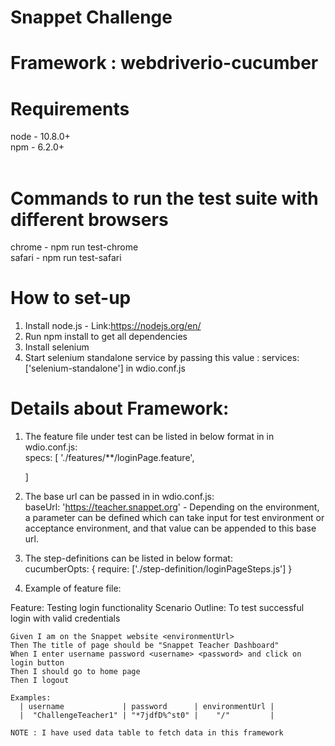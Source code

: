 # Snappet Challenge

# Framework : webdriverio-cucumber

# Requirements
node - 10.8.0+ <br/>
npm - 6.2.0+ <br/>
<br/>  

# Commands to run the test suite with different browsers
chrome - npm run test-chrome <br/>
safari - npm run test-safari  <br/>

# How to set-up
1. Install node.js - Link:https://nodejs.org/en/
2. Run npm install to get all dependencies
3. Install selenium 
4. Start selenium standalone service by passing this value : services: ['selenium-standalone'] in wdio.conf.js

# Details about Framework:
1. The feature file under test can be listed in below format in in wdio.conf.js: <br />
specs: [
        './features/**/loginPage.feature',
        
    ]
    
 2. The base url can be passed in in wdio.conf.js: <br />
 baseUrl: 'https://teacher.snappet.org' - Depending on the environment, a parameter can be defined which can take input for test environment or acceptance environment, and that value can be appended to this base url.
 
 3. The step-definitions can be listed in below format: <br />
 cucumberOpts: {
        require: ['./step-definition/loginPageSteps.js']
        }
        
 4. Example of feature file: <br />
 
  Feature: Testing login functionality
  Scenario Outline: To test successful login with valid credentials

    Given I am on the Snappet website <environmentUrl>
    Then The title of page should be "Snappet Teacher Dashboard"
    When I enter username password <username> <password> and click on login button
    Then I should go to home page
    Then I logout

    Examples:
      | username             | password      | environmentUrl |
      |  "ChallengeTeacher1" | "*7jdfD%^st0" |    "/"         |
      
    NOTE : I have used data table to fetch data in this framework
    
    
